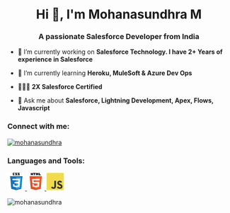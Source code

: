 <h1 align="center">Hi 👋, I'm Mohanasundhra M</h1>
<h3 align="center">A passionate Salesforce Developer from India</h3>

- 💼 I’m currently working on **Salesforce Technology. I have 2+ Years of experience in Salesforce**

- 🌱 I’m currently learning **Heroku, MuleSoft & Azure Dev Ops**

- 👨🏼‍💻 **2X Salesforce Certified**

- 💬 Ask me about **Salesforce, Lightning Development, Apex, Flows, Javascript**

<h3 align="left">Connect with me:</h3>
<p align="left">
<a href="https://linkedin.com/in/mohanasundhra" target="blank"><img align="center" src="https://raw.githubusercontent.com/rahuldkjain/github-profile-readme-generator/master/src/images/icons/Social/linked-in-alt.svg" alt="mohanasundhra" height="30" width="40" /></a>
</p>

<h3 align="left">Languages and Tools:</h3>
<p align="left"> <a href="https://www.w3schools.com/css/" target="_blank" rel="noreferrer"> <img src="https://raw.githubusercontent.com/devicons/devicon/master/icons/css3/css3-original-wordmark.svg" alt="css3" width="40" height="40"/> </a> <a href="https://www.w3.org/html/" target="_blank" rel="noreferrer"> <img src="https://raw.githubusercontent.com/devicons/devicon/master/icons/html5/html5-original-wordmark.svg" alt="html5" width="40" height="40"/> </a> <a href="https://developer.mozilla.org/en-US/docs/Web/JavaScript" target="_blank" rel="noreferrer"> <img src="https://raw.githubusercontent.com/devicons/devicon/master/icons/javascript/javascript-original.svg" alt="javascript" width="40" height="40"/> </a> </p>

<p><img align="center" src="https://github-readme-stats.vercel.app/api/top-langs?username=mohanasundhra&show_icons=true&locale=en&layout=compact" alt="mohanasundhra" /></p>

